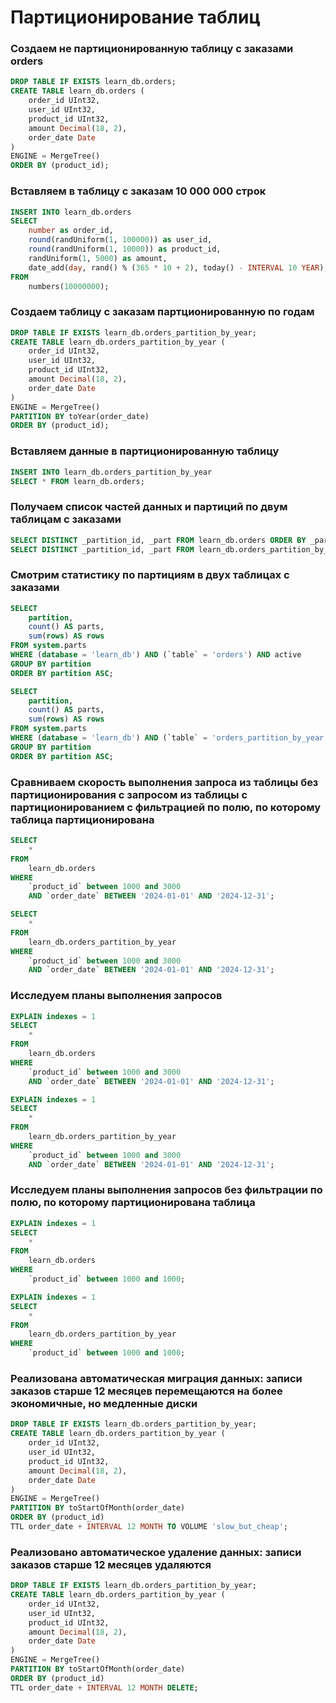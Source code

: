 # Партиционирование таблиц

### Создаем не партиционированную таблицу с заказами orders
```sql
DROP TABLE IF EXISTS learn_db.orders;
CREATE TABLE learn_db.orders (
	order_id UInt32,
	user_id UInt32,
	product_id UInt32,
	amount Decimal(18, 2),
	order_date Date
)
ENGINE = MergeTree()
ORDER BY (product_id);
```

### Вставляем в таблицу с заказам 10 000 000 строк
```sql
INSERT INTO learn_db.orders
SELECT
	number as order_id,
	round(randUniform(1, 100000)) as user_id,
	round(randUniform(1, 10000)) as product_id,
	randUniform(1, 5000) as amount,
	date_add(day, rand() % (365 * 10 + 2), today() - INTERVAL 10 YEAR),
FROM 
	numbers(10000000);
```

### Создаем таблицу с заказам партционированную по годам
```sql
DROP TABLE IF EXISTS learn_db.orders_partition_by_year;
CREATE TABLE learn_db.orders_partition_by_year (
	order_id UInt32,
	user_id UInt32,
	product_id UInt32,
	amount Decimal(18, 2),
	order_date Date
)
ENGINE = MergeTree()
PARTITION BY toYear(order_date)
ORDER BY (product_id);
```

### Вставляем данные в партиционированную таблицу
```sql
INSERT INTO learn_db.orders_partition_by_year
SELECT * FROM learn_db.orders;
```

### Получаем список частей данных и партиций по двум таблицам с заказами
```sql
SELECT DISTINCT _partition_id, _part FROM learn_db.orders ORDER BY _partition_id, _part;
SELECT DISTINCT _partition_id, _part FROM learn_db.orders_partition_by_year ORDER BY _partition_id, _part;
```

### Смотрим статистику по партициям в двух таблицах с заказами
```sql
SELECT
    partition,
    count() AS parts,
    sum(rows) AS rows
FROM system.parts
WHERE (database = 'learn_db') AND (`table` = 'orders') AND active
GROUP BY partition
ORDER BY partition ASC;

SELECT
    partition,
    count() AS parts,
    sum(rows) AS rows
FROM system.parts
WHERE (database = 'learn_db') AND (`table` = 'orders_partition_by_year') AND active
GROUP BY partition
ORDER BY partition ASC;
```

### Сравниваем скорость выполнения запроса из таблицы без партиционирования с запросом из таблицы с партиционированием с фильтрацией по полю, по которому таблица партиционирована
```sql
SELECT 
	*
FROM
	learn_db.orders
WHERE
	`product_id` between 1000 and 3000
	AND `order_date` BETWEEN '2024-01-01' AND '2024-12-31';

SELECT 
	*
FROM
	learn_db.orders_partition_by_year
WHERE
	`product_id` between 1000 and 3000
	AND `order_date` BETWEEN '2024-01-01' AND '2024-12-31';
```

### Исследуем планы выполнения запросов
```sql
EXPLAIN indexes = 1
SELECT 
	*
FROM
	learn_db.orders
WHERE
	`product_id` between 1000 and 3000
	AND `order_date` BETWEEN '2024-01-01' AND '2024-12-31';

EXPLAIN indexes = 1
SELECT 
	*
FROM
	learn_db.orders_partition_by_year
WHERE
	`product_id` between 1000 and 3000
	AND `order_date` BETWEEN '2024-01-01' AND '2024-12-31';
```

### Исследуем планы выполнения запросов без фильтрации по полю, по которому партиционирована таблица
```sql
EXPLAIN indexes = 1
SELECT 
	*
FROM
	learn_db.orders
WHERE
	`product_id` between 1000 and 1000;

EXPLAIN indexes = 1
SELECT 
	*
FROM
	learn_db.orders_partition_by_year
WHERE
	`product_id` between 1000 and 1000;
```

### Реализована автоматическая миграция данных: записи заказов старше 12 месяцев перемещаются на более экономичные, но медленные диски
```sql
DROP TABLE IF EXISTS learn_db.orders_partition_by_year;
CREATE TABLE learn_db.orders_partition_by_year (
	order_id UInt32,
	user_id UInt32,
	product_id UInt32,
	amount Decimal(18, 2),
	order_date Date
)
ENGINE = MergeTree()
PARTITION BY toStartOfMonth(order_date)
ORDER BY (product_id)
TTL order_date + INTERVAL 12 MONTH TO VOLUME 'slow_but_cheap';
```

### Реализовано автоматическое удаление данных: записи заказов старше 12 месяцев удаляются
```sql
DROP TABLE IF EXISTS learn_db.orders_partition_by_year;
CREATE TABLE learn_db.orders_partition_by_year (
	order_id UInt32,
	user_id UInt32,
	product_id UInt32,
	amount Decimal(18, 2),
	order_date Date
)
ENGINE = MergeTree()
PARTITION BY toStartOfMonth(order_date)
ORDER BY (product_id)
TTL order_date + INTERVAL 12 MONTH DELETE;
```

### 
```sql

```

### 
```sql

```

### 
```sql

```

### 
```sql

```

### 
```sql

```

### 
```sql

```

### 
```sql

```

### 
```sql

```
